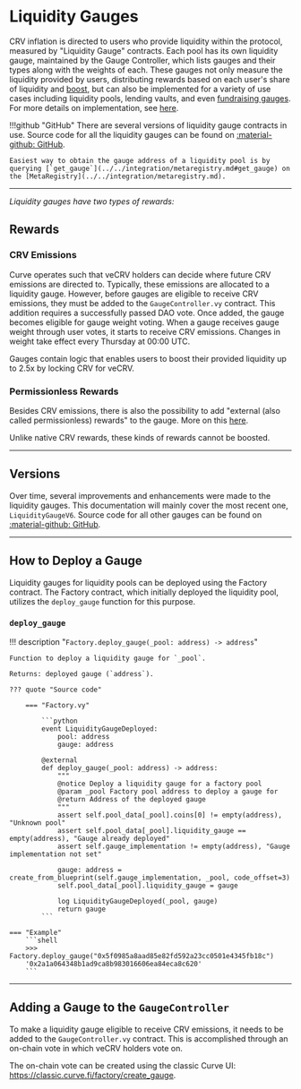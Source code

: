 <h1>Liquidity Gauges</h1>

CRV inflation is directed to users who provide liquidity within the protocol, measured by "Liquidity Gauge" contracts. Each pool has its own liquidity gauge, maintained by the Gauge Controller, which lists gauges and their types along with the weights of each. These gauges not only measure the liquidity provided by users, distributing rewards based on each user's share of liquidity and [boost](#boosting-your-lp-tokens), but can also be implemented for a variety of use cases including liquidity pools, lending vaults, and even [fundraising gauges](https://github.com/vefunder/crvfunder). For more details on implementation, see [here](../overview.md#liquidity-gauges).


!!!github "GitHub"
    There are several versions of liquidity gauge contracts in use. Source code for all the liquidity gauges can be found on [:material-github: GitHub](https://github.com/curvefi/curve-dao-contracts/tree/master/contracts/gauges).

    Easiest way to obtain the gauge address of a liquidity pool is by querying [`get_gauge`](../../integration/metaregistry.md#get_gauge) on the [MetaRegistry](../../integration/metaregistry.md).


---


*Liquidity gauges have two types of rewards:*

## **Rewards**

### CRV Emissions

Curve operates such that veCRV holders can decide where future CRV emissions are directed to. Typically, these emissions are allocated to a liquidity gauge. However, before gauges are eligible to receive CRV emissions, they must be added to the `GaugeController.vy` contract. This addition requires a successfully passed DAO vote. Once added, the gauge becomes eligible for gauge weight voting. When a gauge receives gauge weight through user votes, it starts to receive CRV emissions. Changes in weight take effect every Thursday at 00:00 UTC. 

Gauges contain logic that enables users to boost their provided liquidity up to 2.5x by locking CRV for veCRV.


### Permissionless Rewards

Besides CRV emissions, there is also the possibility to add "external (also called permissionless) rewards" to the gauge. More on this [here](../gauges/LiquidityGaugeV6.md#permissionless-rewards).

Unlike native CRV rewards, these kinds of rewards cannot be boosted.



---


## **Versions**

Over time, several improvements and enhancements were made to the liquidity gauges. This documentation will mainly cover the most recent one, `LiquidityGaugeV6`. Source code for all other gauges can be found on [:material-github: GitHub](https://github.com/curvefi/curve-dao-contracts/tree/master/contracts/gauges). 


---


## **How to Deploy a Gauge**

Liquidity gauges for liquidity pools can be deployed using the Factory contract. The Factory contract, which initially deployed the liquidity pool, utilizes the `deploy_gauge` function for this purpose.


### `deploy_gauge`
!!! description "`Factory.deploy_gauge(_pool: address) -> address`"

    Function to deploy a liquidity gauge for `_pool`.

    Returns: deployed gauge (`address`).

    ??? quote "Source code"

        === "Factory.vy"

            ```python
            event LiquidityGaugeDeployed:
                pool: address
                gauge: address

            @external
            def deploy_gauge(_pool: address) -> address:
                """
                @notice Deploy a liquidity gauge for a factory pool
                @param _pool Factory pool address to deploy a gauge for
                @return Address of the deployed gauge
                """
                assert self.pool_data[_pool].coins[0] != empty(address), "Unknown pool"
                assert self.pool_data[_pool].liquidity_gauge == empty(address), "Gauge already deployed"
                assert self.gauge_implementation != empty(address), "Gauge implementation not set"

                gauge: address = create_from_blueprint(self.gauge_implementation, _pool, code_offset=3)
                self.pool_data[_pool].liquidity_gauge = gauge

                log LiquidityGaugeDeployed(_pool, gauge)
                return gauge
            ```

    === "Example"
        ```shell
        >>> Factory.deploy_gauge("0x5f0985a8aad85e82fd592a23cc0501e4345fb18c")
        '0x2a1a064348b1ad9ca8b983016606ea84eca8c620'
        ```


---


## **Adding a Gauge to the `GaugeController`**

To make a liquidity gauge eligible to receive CRV emissions, it needs to be added to the `GaugeController.vy` contract. This is accomplished through an on-chain vote in which veCRV holders vote on.

The on-chain vote can be created using the classic Curve UI: https://classic.curve.fi/factory/create_gauge.
